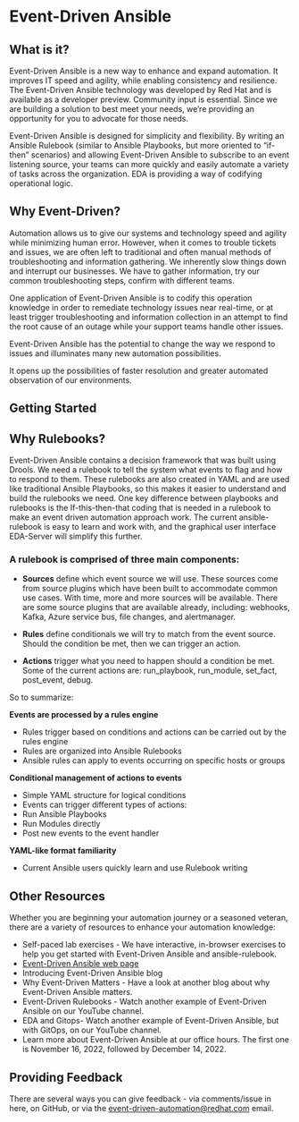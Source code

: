 # Event-Driven Ansible

## What is it?

Event-Driven Ansible is a new way to enhance and expand automation. It improves IT speed and agility, while enabling consistency and resilience. The Event-Driven Ansible technology was developed by Red Hat and is available as a developer preview. Community input is essential. Since we are building a solution to best meet your needs, we’re providing an opportunity for you to advocate for those needs. 

Event-Driven Ansible is designed for simplicity and flexibility. By writing an Ansible Rulebook (similar to Ansible Playbooks, but more oriented to “if-then”  scenarios) and allowing Event-Driven Ansible to subscribe to an event listening source, your teams can more quickly and easily automate a variety of tasks across the organization. EDA is providing a way of codifying operational logic.

## Why Event-Driven?

Automation allows us to give our systems and technology speed and agility while minimizing human error. However, when it comes to trouble tickets and issues, we are often left to traditional and often manual methods of troubleshooting and information gathering. We inherently slow things down and interrupt our businesses. We have to gather information, try our common troubleshooting steps, confirm with different teams.

One application of Event-Driven Ansible is to codify this operation knowledge in order to remediate technology issues near real-time, or at least trigger troubleshooting and information collection in an attempt to find the root cause of an outage while your support teams handle other issues. 

Event-Driven Ansible has the potential to change the way we respond to issues and illuminates many new automation possibilities. 

It opens up the possibilities of faster resolution and greater automated observation of our environments.

## Getting Started

## Why Rulebooks?

Event-Driven Ansible contains a decision framework that was built using Drools. We need a rulebook to tell the system what events to flag and how to respond to them. These rulebooks are also created in YAML and are used like traditional Ansible Playbooks, so this makes it easier to understand and build the rulebooks we need. One key difference between playbooks and rulebooks is the If-this-then-that coding that is needed in a rulebook to make an event driven  automation approach work. The current ansible-rulebook is easy to learn and work with, and the graphical user interface EDA-Server will simplify this further. 

### A rulebook is comprised of three main components: 

- **Sources** define which event source we will use. These sources come from source plugins which have been built to accommodate common use cases. With time, more and more sources will be available. There are some source plugins that are available already, including: webhooks, Kafka, Azure service bus, file changes, and alertmanager. 

- **Rules** define conditionals we will try to match from the event source. Should the condition be met, then we can trigger an action.

- **Actions** trigger what you need to happen should a condition be met. Some of the current actions are: run_playbook, run_module, set_fact, post_event, debug.

So to summarize:

**Events are processed by a rules engine**
- Rules trigger based on conditions and actions can be carried out by the rules engine 
- Rules are organized into Ansible Rulebooks
- Ansible rules can apply to events occurring on specific  hosts or groups


**Conditional management of actions to events**
- Simple YAML structure for logical conditions
- Events can trigger different types of actions:
- Run Ansible Playbooks
- Run Modules directly 
- Post new events to the event handler

**YAML-like format familiarity**
- Current Ansible users quickly learn and use Rulebook writing


## Other Resources

Whether you are beginning your automation journey or a seasoned veteran, there are a variety of resources to enhance your automation knowledge:

- Self-paced lab exercises - We have interactive, in-browser exercises to help you get started with Event-Driven Ansible and ansible-rulebook. 
- [Event-Driven Ansible web page](https://ansible.com/event-driven) 
- Introducing Event-Driven Ansible blog
- Why Event-Driven Matters - Have a look at another blog about why Event-Driven Ansible matters.
- Event-Driven Rulebooks - Watch another example of Event-Driven Ansible on our YouTube channel.
- EDA and Gitops- Watch another example of Event-Driven Ansible, but with GitOps, on our YouTube channel.
- Learn more about Event-Driven Ansible at our office hours. The first one is November 16, 2022, followed by December 14, 2022.

## Providing Feedback
There are several ways you can give feedback - via comments/issue in here, on GitHub, or via the event-driven-automation@redhat.com email. 
